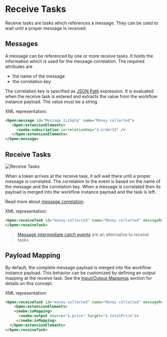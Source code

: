 # Receive Tasks

Receive tasks are tasks which references a message. They can be used to wait until a proper message is received.

## Messages

A message can be referenced by one or more receive tasks. It holds the information which is used for the message correlation. The required attributes are

* the name of the message
* the correlation key

The correlation key is specified as [JSON Path](reference/json-conditions.html) expression. It is evaluated when the receive task is entered and extracts the value from the workflow instance payload. The value must be a string.

XML representation:

```xml
<bpmn:message id="Message_1iz5qtq" name="Money collected">
   <bpmn:extensionElements>
     <zeebe:subscription correlationKey="$.orderId" />
   </bpmn:extensionElements>
</bpmn:message>
```

## Receive Tasks

![Receive Tasks](/bpmn-workflows/receive-tasks.png)

When a token arrives at the receive task, it will wait there until a proper message is correlated. The correlation to the event is based on the name of the message and the correlation key. When a message is correlated then its payload is merged into the workflow instance payload and the task is left.

Read more about [message correlation](reference/message-correlation.html).

XML representation:

```xml
<bpmn:receiveTask id="money-collected" name="Money collected" messageRef="Message_1iz5qtq">
</bpmn:receiveTask>
```

> [Message intermediate catch events](/bpmn-workflows/message-events.html) are an alternative to receive tasks.

## Payload Mapping

By default, the complete message payload is merged into the workflow instance payload. This behavior can be customized by defining an output mapping at the receive task. See the [Input/Output Mappings](/bpmn-workflows/data-flow.html#inputoutput-mappings) section for details on this concept.

XML representation:

```xml
<bpmn:receiveTask id="money-collected" name="Money collected" messageRef="Message_1iz5qtq">
	<bpmn:extensionElements>
    <zeebe:ioMapping>
      <zeebe:output source="$.price" target="$.totalPrice"/>
     </zeebe:ioMapping>
  </bpmn:extensionElements>
</bpmn:receiveTask>
```
